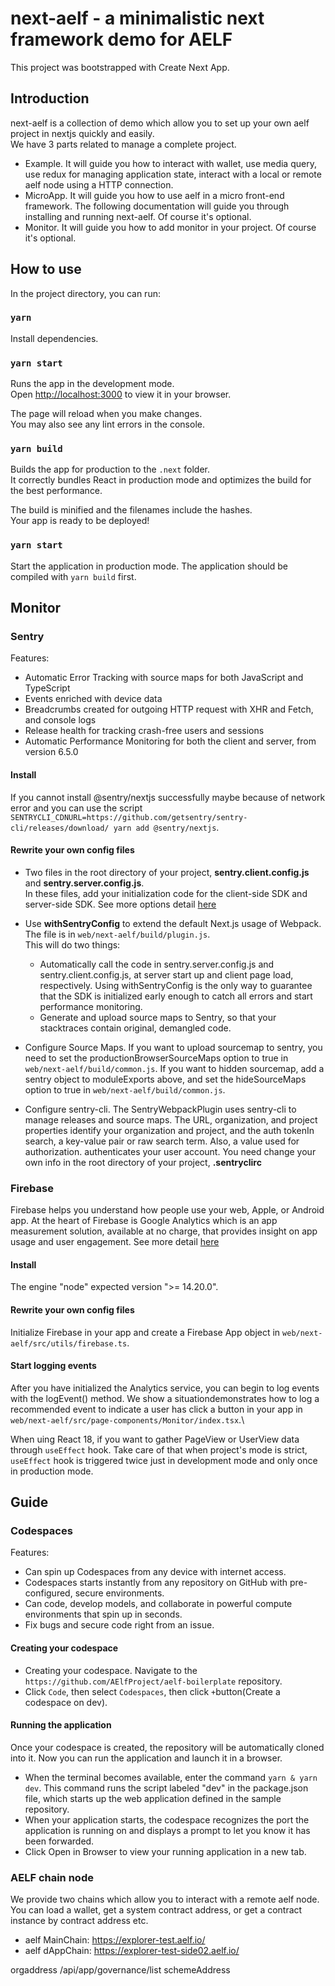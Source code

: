 # next-aelf - a minimalistic next framework demo for AELF

This project was bootstrapped with Create Next App.

## Introduction

next-aelf is a collection of demo which allow you to set up your own aelf project in nextjs quickly and easily.\
We have 3 parts related to manage a complete project.

- Example. It will guide you how to interact with wallet, use media query, use redux for managing application state, interact with a local or remote aelf node using a HTTP connection.
- MicroApp. It will guide you how to use aelf in a micro front-end framework. The following documentation will guide you through installing and running next-aelf. Of course it's optional.
- Monitor. It will guide you how to add monitor in your project. Of course it's optional.

## How to use

In the project directory, you can run:

### `yarn`

Install dependencies.

### `yarn start`

Runs the app in the development mode.\
Open [http://localhost:3000](http://localhost:3000) to view it in your browser.

The page will reload when you make changes.\
You may also see any lint errors in the console.

### `yarn build`

Builds the app for production to the `.next` folder.\
It correctly bundles React in production mode and optimizes the build for the best performance.

The build is minified and the filenames include the hashes.\
Your app is ready to be deployed!

### `yarn start`

Start the application in production mode. The application should be compiled with `yarn build` first.

## Monitor

### Sentry

Features:

- Automatic Error Tracking with source maps for both JavaScript and TypeScript
- Events enriched with device data
- Breadcrumbs created for outgoing HTTP request with XHR and Fetch, and console logs
- Release health for tracking crash-free users and sessions
- Automatic Performance Monitoring for both the client and server, from version 6.5.0

#### Install

If you cannot install @sentry/nextjs successfully maybe because of network error and you can use the script `SENTRYCLI_CDNURL=https://github.com/getsentry/sentry-cli/releases/download/ yarn add @sentry/nextjs`.

#### Rewrite your own config files

- Two files in the root directory of your project, **sentry.client.config.js** and **sentry.server.config.js**.\
  In these files, add your initialization code for the client-side SDK and server-side SDK. See more options detail [here](https://docs.sentry.io/platforms/javascript/guides/nextjs/configuration/)

- Use **withSentryConfig** to extend the default Next.js usage of Webpack. The file is in `web/next-aelf/build/plugin.js`.\
  This will do two things:

  - Automatically call the code in sentry.server.config.js and sentry.client.config.js, at server start up and client page load, respectively. Using withSentryConfig is the only way to guarantee that the SDK is initialized early enough to catch all errors and start performance monitoring.
  - Generate and upload source maps to Sentry, so that your stacktraces contain original, demangled code.

- Configure Source Maps. If you want to upload sourcemap to sentry, you need to set the productionBrowserSourceMaps option to true in `web/next-aelf/build/common.js`. If you want to hidden sourcemap, add a sentry object to moduleExports above, and set the hideSourceMaps option to true in `web/next-aelf/build/common.js`.

- Configure sentry-cli. The SentryWebpackPlugin uses sentry-cli to manage releases and source maps. The URL, organization, and project properties identify your organization and project, and the auth tokenIn search, a key-value pair or raw search term. Also, a value used for authorization. authenticates your user account. You need change your own info in the root directory of your project, **.sentryclirc**

### Firebase

Firebase helps you understand how people use your web, Apple, or Android app. At the heart of Firebase is Google Analytics which is an app measurement solution, available at no charge, that provides insight on app usage and user engagement. See more detail [here](https://firebase.google.com/docs/analytics/)

#### Install

The engine "node" expected version ">= 14.20.0".

#### Rewrite your own config files

Initialize Firebase in your app and create a Firebase App object in `web/next-aelf/src/utils/firebase.ts`.

#### Start logging events

After you have initialized the Analytics service, you can begin to log events with the logEvent() method. We show a situationdemonstrates how to log a recommended event to indicate a user has click a button in your app in `web/next-aelf/src/page-components/Monitor/index.tsx`.\

When uing React 18, if you want to gather PageView or UserView data through `useEffect` hook. Take care of that when project's mode is strict, `useEffect` hook is triggered twice just in development mode and only once in production mode.

## Guide

### Codespaces

Features:

- Can spin up Codespaces from any device with internet access.
- Codespaces starts instantly from any repository on GitHub with pre-configured, secure environments.
- Can code, develop models, and collaborate in powerful compute environments that spin up in seconds.
- Fix bugs and secure code right from an issue.

#### Creating your codespace

- Creating your codespace. Navigate to the `https://github.com/AElfProject/aelf-boilerplate` repository.
- Click `Code`, then select `Codespaces`, then click `+`button(Create a codespace on dev).

#### Running the application

Once your codespace is created, the repository will be automatically cloned into it. Now you can run the application and launch it in a browser.

- When the terminal becomes available, enter the command `yarn & yarn dev`. This command runs the script labeled "dev" in the package.json file, which starts up the web application defined in the sample repository.
- When your application starts, the codespace recognizes the port the application is running on and displays a prompt to let you know it has been forwarded.
- Click Open in Browser to view your running application in a new tab.

### AELF chain node

We provide two chains which allow you to interact with a remote aelf node. You can load a wallet, get a system contract address, or get a contract instance by contract address etc.

- aelf MainChain: https://explorer-test.aelf.io/
- aelf dAppChain: https://explorer-test-side02.aelf.io/

orgaddress /api/app/governance/list schemeAddress
